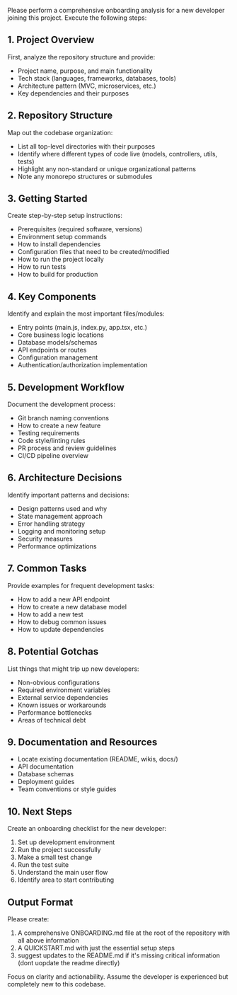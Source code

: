 Please perform a comprehensive onboarding analysis for a new developer joining this project. Execute the following steps:

## 1. Project Overview

First, analyze the repository structure and provide:

- Project name, purpose, and main functionality
- Tech stack (languages, frameworks, databases, tools)
- Architecture pattern (MVC, microservices, etc.)
- Key dependencies and their purposes

## 2. Repository Structure

Map out the codebase organization:

- List all top-level directories with their purposes
- Identify where different types of code live (models, controllers, utils, tests)
- Highlight any non-standard or unique organizational patterns
- Note any monorepo structures or submodules

## 3. Getting Started

Create step-by-step setup instructions:

- Prerequisites (required software, versions)
- Environment setup commands
- How to install dependencies
- Configuration files that need to be created/modified
- How to run the project locally
- How to run tests
- How to build for production

## 4. Key Components

Identify and explain the most important files/modules:

- Entry points (main.js, index.py, app.tsx, etc.)
- Core business logic locations
- Database models/schemas
- API endpoints or routes
- Configuration management
- Authentication/authorization implementation

## 5. Development Workflow

Document the development process:

- Git branch naming conventions
- How to create a new feature
- Testing requirements
- Code style/linting rules
- PR process and review guidelines
- CI/CD pipeline overview

## 6. Architecture Decisions

Identify important patterns and decisions:

- Design patterns used and why
- State management approach
- Error handling strategy
- Logging and monitoring setup
- Security measures
- Performance optimizations

## 7. Common Tasks

Provide examples for frequent development tasks:

- How to add a new API endpoint
- How to create a new database model
- How to add a new test
- How to debug common issues
- How to update dependencies

## 8. Potential Gotchas

List things that might trip up new developers:

- Non-obvious configurations
- Required environment variables
- External service dependencies
- Known issues or workarounds
- Performance bottlenecks
- Areas of technical debt

## 9. Documentation and Resources

- Locate existing documentation (README, wikis, docs/)
- API documentation
- Database schemas
- Deployment guides
- Team conventions or style guides

## 10. Next Steps

Create an onboarding checklist for the new developer:

1. Set up development environment
2. Run the project successfully
3. Make a small test change
4. Run the test suite
5. Understand the main user flow
6. Identify area to start contributing

## Output Format

Please create:

1. A comprehensive ONBOARDING.md file at the root of the repository with all above information
2. A QUICKSTART.md with just the essential setup steps
3. suggest updates to the README.md if it's missing critical information (dont uopdate the readme directly)

Focus on clarity and actionability. Assume the developer is experienced but completely new to this codebase.
